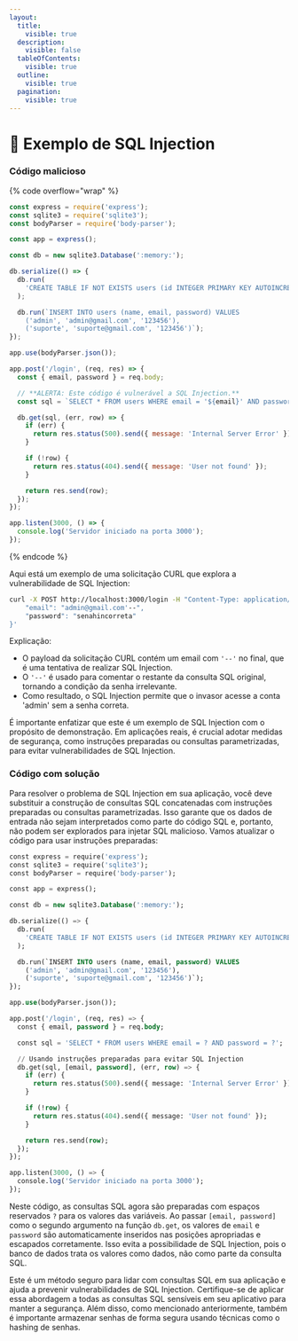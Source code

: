 ```yaml
---
layout:
  title:
    visible: true
  description:
    visible: false
  tableOfContents:
    visible: true
  outline:
    visible: true
  pagination:
    visible: true
---
```


# 🎃 Exemplo de SQL Injection

### Código malicioso

{% code overflow="wrap" %}
```javascript
const express = require('express');
const sqlite3 = require('sqlite3');
const bodyParser = require('body-parser');

const app = express();

const db = new sqlite3.Database(':memory:');

db.serialize(() => {
  db.run(
    'CREATE TABLE IF NOT EXISTS users (id INTEGER PRIMARY KEY AUTOINCREMENT, name TEXT, email TEXT, password TEXT)',
  );

  db.run(`INSERT INTO users (name, email, password) VALUES 
    ('admin', 'admin@gmail.com', '123456'),
    ('suporte', 'suporte@gmail.com', '123456')`);
});

app.use(bodyParser.json());

app.post('/login', (req, res) => {
  const { email, password } = req.body;

  // **ALERTA: Este código é vulnerável a SQL Injection.**
  const sql = `SELECT * FROM users WHERE email = '${email}' AND password = '${password}'`;

  db.get(sql, (err, row) => {
    if (err) {
      return res.status(500).send({ message: 'Internal Server Error' });
    }

    if (!row) {
      return res.status(404).send({ message: 'User not found' });
    }

    return res.send(row);
  });
});

app.listen(3000, () => {
  console.log('Servidor iniciado na porta 3000');
});

```
{% endcode %}

Aqui está um exemplo de uma solicitação CURL que explora a vulnerabilidade de SQL Injection:

```bash
curl -X POST http://localhost:3000/login -H "Content-Type: application/json" -d '{
    "email": "admin@gmail.com'--",
    "password": "senahincorreta"
}'
```

Explicação:

* O payload da solicitação CURL contém um email com `'--'` no final, que é uma tentativa de realizar SQL Injection.
* O `'--'` é usado para comentar o restante da consulta SQL original, tornando a condição da senha irrelevante.
* Como resultado, o SQL Injection permite que o invasor acesse a conta 'admin' sem a senha correta.

É importante enfatizar que este é um exemplo de SQL Injection com o propósito de demonstração. Em aplicações reais, é crucial adotar medidas de segurança, como instruções preparadas ou consultas parametrizadas, para evitar vulnerabilidades de SQL Injection.

### Código com solução

Para resolver o problema de SQL Injection em sua aplicação, você deve substituir a construção de consultas SQL concatenadas com instruções preparadas ou consultas parametrizadas. Isso garante que os dados de entrada não sejam interpretados como parte do código SQL e, portanto, não podem ser explorados para injetar SQL malicioso. Vamos atualizar o código para usar instruções preparadas:

```sql
const express = require('express');
const sqlite3 = require('sqlite3');
const bodyParser = require('body-parser');

const app = express();

const db = new sqlite3.Database(':memory:');

db.serialize(() => {
  db.run(
    'CREATE TABLE IF NOT EXISTS users (id INTEGER PRIMARY KEY AUTOINCREMENT, name TEXT, email TEXT, password TEXT)',
  );

  db.run(`INSERT INTO users (name, email, password) VALUES 
    ('admin', 'admin@gmail.com', '123456'),
    ('suporte', 'suporte@gmail.com', '123456')`);
});

app.use(bodyParser.json());

app.post('/login', (req, res) => {
  const { email, password } = req.body;

  const sql = 'SELECT * FROM users WHERE email = ? AND password = ?';

  // Usando instruções preparadas para evitar SQL Injection
  db.get(sql, [email, password], (err, row) => {
    if (err) {
      return res.status(500).send({ message: 'Internal Server Error' });
    }

    if (!row) {
      return res.status(404).send({ message: 'User not found' });
    }

    return res.send(row);
  });
});

app.listen(3000, () => {
  console.log('Servidor iniciado na porta 3000');
});

```

Neste código, as consultas SQL agora são preparadas com espaços reservados `?` para os valores das variáveis. Ao passar `[email, password]` como o segundo argumento na função `db.get`, os valores de `email` e `password` são automaticamente inseridos nas posições apropriadas e escapados corretamente. Isso evita a possibilidade de SQL Injection, pois o banco de dados trata os valores como dados, não como parte da consulta SQL.

Este é um método seguro para lidar com consultas SQL em sua aplicação e ajuda a prevenir vulnerabilidades de SQL Injection. Certifique-se de aplicar essa abordagem a todas as consultas SQL sensíveis em seu aplicativo para manter a segurança. Além disso, como mencionado anteriormente, também é importante armazenar senhas de forma segura usando técnicas como o hashing de senhas.
